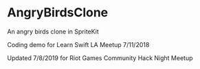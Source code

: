 # AngryBirdsClone
An angry birds clone in SpriteKit

Coding demo for Learn Swift LA Meetup 7/11/2018

Updated 7/8/2019 for Riot Games Community Hack Night Meetup
